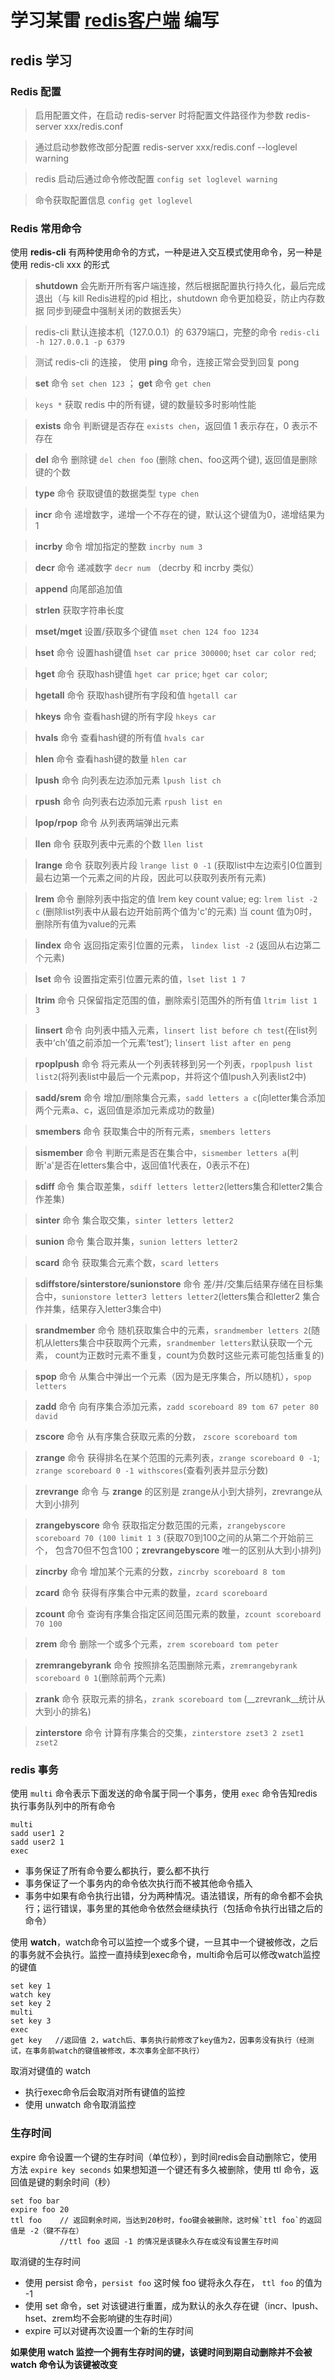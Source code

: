 #  学习某雷 [redis客户端](https://cnodejs.org/topic/573b5482b507f69e1dd89fcb) 编写

## redis 学习

### Redis 配置

> 启用配置文件，在启动 redis-server 时将配置文件路径作为参数 redis-server xxx/redis.conf

> 通过启动参数修改部分配置 redis-server xxx/redis.conf --loglevel warning

> redis 启动后通过命令修改配置 `config set loglevel warning`

> 命令获取配置信息 `config get loglevel`

### Redis 常用命令

使用 __redis-cli__ 有两种使用命令的方式，一种是进入交互模式使用命令，另一种是使用 redis-cli xxx 的形式

> __shutdown__  会先断开所有客户端连接，然后根据配置执行持久化，最后完成退出（与 kill Redis进程的pid 相比，shutdown 命令更加稳妥，防止内存数据
同步到硬盘中强制关闭的数据丢失）

> redis-cli 默认连接本机（127.0.0.1）的 6379端口，完整的命令 `redis-cli -h 127.0.0.1 -p 6379`

> 测试 redis-cli 的连接， 使用 __ping__ 命令，连接正常会受到回复 pong 

> __set__ 命令 `set chen 123` ； __get__ 命令 `get chen`

> `keys *` 获取 redis 中的所有键，键的数量较多时影响性能

> __exists__ 命令 判断键是否存在 `exists chen`，返回值 1 表示存在，0 表示不存在

> __del__ 命令 删除键 `del chen foo` (删除 chen、foo这两个键), 返回值是删除键的个数

> __type__ 命令 获取键值的数据类型 `type chen`

> __incr__ 命令 递增数字，递增一个不存在的键，默认这个键值为0，递增结果为1

> __incrby__ 命令 增加指定的整数 `incrby num 3`

> __decr__ 命令 递减数字 `decr num` （decrby 和 incrby 类似）

> __append__ 向尾部追加值

> __strlen__ 获取字符串长度

> __mset/mget__ 设置/获取多个键值 `mset chen 124 foo 1234`

> __hset__ 命令 设置hash键值 `hset car price 300000`; `hset car color red`;

> __hget__ 命令 获取hash键值 `hget car price`; `hget car color`;

> __hgetall__ 命令 获取hash键所有字段和值 `hgetall car`

> __hkeys__ 命令 查看hash键的所有字段 `hkeys car`

> __hvals__ 命令 查看hash键的所有值 `hvals car`

> __hlen__ 命令 查看hash键的数量 `hlen car`

> __lpush__ 命令 向列表左边添加元素 `lpush list ch`

> __rpush__ 命令 向列表右边添加元素 `rpush list en`

> __lpop/rpop__ 命令 从列表两端弹出元素

> __llen__ 命令 获取列表中元素的个数 `llen list`

> __lrange__ 命令 获取列表片段 `lrange list 0 -1` (获取list中左边索引0位置到最右边第一个元素之间的片段，因此可以获取列表所有元素)

> __lrem__ 命令 删除列表中指定的值 lrem key count value;  eg: `lrem list -2 c` (删除list列表中从最右边开始前两个值为'c'的元素)
  当 count 值为0时，删除所有值为value的元素

> __lindex__ 命令 返回指定索引位置的元素， `lindex list -2` (返回从右边第二个元素)

> __lset__ 命令 设置指定索引位置元素的值，`lset list 1 7`

> __ltrim__ 命令 只保留指定范围的值，删除索引范围外的所有值 `ltrim list 1 3`

> __linsert__ 命令 向列表中插入元素，`linsert list before ch test`(在list列表中‘ch’值之前添加一个元素‘test’); `linsert list after en peng`

> __rpoplpush__ 命令 将元素从一个列表转移到另一个列表，`rpoplpush list list2`(将列表list中最后一个元素pop，并将这个值lpush入列表list2中)

> __sadd/srem__ 命令 增加/删除集合元素，`sadd letters a c`(向letter集合添加两个元素a、c，返回值是添加元素成功的数量)

> __smembers__ 命令 获取集合中的所有元素，`smembers letters`

> __sismember__ 命令 判断元素是否在集合中，`sismember letters a`(判断'a'是否在letters集合中，返回值1代表在，0表示不在)

> __sdiff__ 命令 集合取差集，`sdiff letters letter2`(letters集合和letter2集合作差集)

> __sinter__ 命令 集合取交集，`sinter letters letter2`

> __sunion__ 命令 集合取并集，`sunion letters letter2`

> __scard__ 命令 获取集合元素个数，`scard letters`

> __sdiffstore/sinterstore/sunionstore__ 命令 差/并/交集后结果存储在目标集合中，`sunionstore letter3 letters letter2`(letters集合和letter2
集合作并集，结果存入letter3集合中)

> __srandmember__ 命令 随机获取集合中的元素，`srandmember letters 2`(随机从letters集合中获取两个元素，`srandmember letters`默认获取一个元素，
count为正数时元素不重复，count为负数时这些元素可能包括重复的)

> __spop__ 命令 从集合中弹出一个元素（因为是无序集合，所以随机），`spop letters`

> __zadd__ 命令 向有序集合添加元素，`zadd scoreboard 89 tom 67 peter 80 david`

> __zscore__ 命令 从有序集合获取元素的分数， `zscore scoreboard tom`

> __zrange__ 命令 获得排名在某个范围的元素列表，`zrange scoreboard 0 -1`; `zrange scoreboard 0 -1 withscores`(查看列表并显示分数)

> __zrevrange__ 命令 与 __zrange__ 的区别是 zrange从小到大排列，zrevrange从大到小排列

> __zrangebyscore__ 命令 获取指定分数范围的元素，`zrangebyscore scoreboard 70 (100 limit 1 3` (获取70到100之间的从第二个开始前三个，
包含70但不包含100；__zrevrangebyscore__ 唯一的区别从大到小排列)

> __zincrby__ 命令 增加某个元素的分数，`zincrby scoreboard 8 tom`

> __zcard__ 命令 获得有序集合中元素的数量，`zcard scoreboard`

> __zcount__ 命令 查询有序集合指定区间范围元素的数量，`zcount scoreboard 70 100`

> __zrem__  命令 删除一个或多个元素，`zrem scoreboard tom peter`

> __zremrangebyrank__ 命令 按照排名范围删除元素，`zremrangebyrank scoreboard 0 1`(删除前两个元素)

> __zrank__ 命令 获取元素的排名，`zrank scoreboard tom` (__zrevrank__统计从大到小的排名)

> __zinterstore__ 命令 计算有序集合的交集，`zinterstore zset3 2 zset1 zset2`

### redis 事务

使用 `multi` 命令表示下面发送的命令属于同一个事务，使用 `exec` 命令告知redis执行事务队列中的所有命令

```
multi
sadd user1 2
sadd user2 1
exec
```
* 事务保证了所有命令要么都执行，要么都不执行
* 事务保证了一个事务内的命令依次执行而不被其他命令插入
* 事务中如果有命令执行出错，分为两种情况。语法错误，所有的命令都不会执行；运行错误，事务里的其他命令依然会继续执行（包括命令执行出错之后的命令）

使用 __watch__，watch命令可以监控一个或多个键，一旦其中一个键被修改，之后的事务就不会执行。监控一直持续到exec命令，multi命令后可以修改watch监控的键值

```
set key 1
watch key
set key 2
multi
set key 3
exec
get key   //返回值 2，watch后、事务执行前修改了key值为2，因事务没有执行（经测试，在事务前watch的键值被修改，本次事务全部不执行）
```
取消对键值的 watch

* 执行exec命令后会取消对所有键值的监控
* 使用 unwatch 命令取消监控

### 生存时间

expire 命令设置一个键的生存时间（单位秒），到时间redis会自动删除它，使用方法 `expire key seconds`
如果想知道一个键还有多久被删除，使用 ttl 命令，返回值是键的剩余时间（秒）

```
set foo bar
expire foo 20
ttl foo    // 返回剩余时间，当达到20秒时，foo键会被删除，这时候`ttl foo`的返回值是 -2（键不存在）
           //ttl foo 返回 -1 的情况是该键永久存在或没有设置生存时间
```
取消键的生存时间

* 使用 persist 命令，`persist foo` 这时候 foo 键将永久存在， `ttl foo` 的值为 -1
* 使用 set 命令，set 对该键进行重置，成为默认的永久存在键（incr、lpush、hset、zrem均不会影响键的生存时间）
* expire 可以对键再次设置一个新的生存时间

__如果使用 watch 监控一个拥有生存时间的键，该键时间到期自动删除并不会被 watch 命令认为该键被改变__